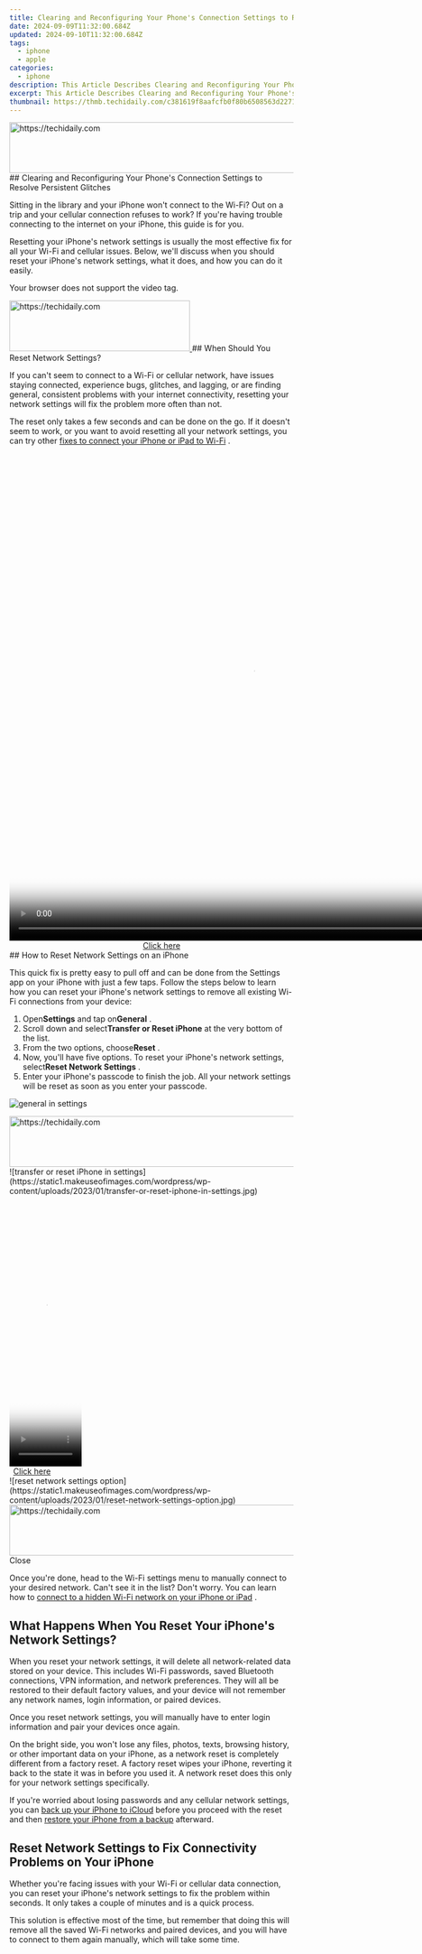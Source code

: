 ```yaml
---
title: Clearing and Reconfiguring Your Phone's Connection Settings to Resolve Persistent Glitches
date: 2024-09-09T11:32:00.684Z
updated: 2024-09-10T11:32:00.684Z
tags:
  - iphone
  - apple
categories:
  - iphone
description: This Article Describes Clearing and Reconfiguring Your Phone's Connection Settings to Resolve Persistent Glitches
excerpt: This Article Describes Clearing and Reconfiguring Your Phone's Connection Settings to Resolve Persistent Glitches
thumbnail: https://thmb.techidaily.com/c381619f8aafcfb0f80b6508563d2271437d8649f2f0442bcc2c7a6fb3d30ee1.jpg
---
```


<!-- affiliate ads begin -->
<a href="https://appsumo.8odi.net/c/5597632/2123740/7443" target="_top" id="2123740">
  <img src="//a.impactradius-go.com/display-ad/7443-2123740" border="0" alt="https://techidaily.com" width="728" height="90"/>
</a>
<img height="0" width="0" src="https://appsumo.8odi.net/i/5597632/2123740/7443" style="position:absolute;visibility:hidden;" border="0" />
<!-- affiliate ads end -->
## Clearing and Reconfiguring Your Phone's Connection Settings to Resolve Persistent Glitches

 Sitting in the library and your iPhone won't connect to the Wi-Fi? Out on a trip and your cellular connection refuses to work? If you're having trouble connecting to the internet on your iPhone, this guide is for you.

 Resetting your iPhone's network settings is usually the most effective fix for all your Wi-Fi and cellular issues. Below, we'll discuss when you should reset your iPhone's network settings, what it does, and how you can do it easily.

 Your browser does not support the video tag.

<!-- affiliate ads begin -->
<a href="https://wigfever.sjv.io/c/5597632/2014853/22899" target="_top" id="2014853">
  <img src="//a.impactradius-go.com/display-ad/22899-2014853" border="0" alt="https://techidaily.com" width="320" height="90"/>
</a>
<img height="0" width="0" src="https://wigfever.sjv.io/i/5597632/2014853/22899" style="position:absolute;visibility:hidden;" border="0" />
<!-- affiliate ads end -->
## When Should You Reset Network Settings?

 If you can't seem to connect to a Wi-Fi or cellular network, have issues staying connected, experience bugs, glitches, and lagging, or are finding general, consistent problems with your internet connectivity, resetting your network settings will fix the problem more often than not.

 The reset only takes a few seconds and can be done on the go. If it doesn't seem to work, or you want to avoid resetting all your network settings, you can try other [fixes to connect your iPhone or iPad to Wi-Fi](https://www.makeuseof.com/iphone-ipad-wont-connect-to-wi-fi/) .

<!-- affiliate ads begin -->
<span id="1484963">
					<video width="864" height="864" style="cursor:pointer"
           poster="//a.impactradius-go.com/display-clicktoplayimage/1484963.png"
           onclick="if(!this.playClicked){this.play();this.setAttribute('controls',true);this.playClicked=true;}">
	   <source src="//a.impactradius-go.com/display-ad/16446-1484963">
	   <img src="//a.impactradius-go.com/display-clicktoplayimage/1484963.png" style="border: none; height: 100%; width: 100%; object-fit: contain">
	</video>
	<div style="width:540px;text-align:center"><a href="javascript:window.open(decodeURIComponent('https%3A%2F%2Flaganoo.pxf.io%2Fc%2F5597632%2F1484963%2F16446'), '_blank');void(0);">Click here</a></div>
</span>
<img height="0" width="0" src="https://imp.pxf.io/i/5597632/1484963/16446" style="position:absolute;visibility:hidden;" border="0" />
<!-- affiliate ads end -->
## How to Reset Network Settings on an iPhone

 This quick fix is pretty easy to pull off and can be done from the Settings app on your iPhone with just a few taps. Follow the steps below to learn how you can reset your iPhone's network settings to remove all existing Wi-Fi connections from your device:

1. Open**Settings** and tap on**General** .
2. Scroll down and select**Transfer or Reset iPhone** at the very bottom of the list.
3. From the two options, choose**Reset** .
4. Now, you'll have five options. To reset your iPhone's network settings, select**Reset Network Settings** .
5. Enter your iPhone's passcode to finish the job. All your network settings will be reset as soon as you enter your passcode.

![general in settings](https://static1.makeuseofimages.com/wordpress/wp-content/uploads/2023/01/general-in-settings.jpg)

<!-- affiliate ads begin -->
<a href="https://ephamedtechinc.pxf.io/c/5597632/2136614/26400" target="_top" id="2136614">
  <img src="//a.impactradius-go.com/display-ad/26400-2136614" border="0" alt="https://techidaily.com" width="728" height="90"/>
</a>
<img height="0" width="0" src="https://ephamedtechinc.pxf.io/i/5597632/2136614/26400" style="position:absolute;visibility:hidden;" border="0" />
<!-- affiliate ads end -->
![transfer or reset iPhone in settings](https://static1.makeuseofimages.com/wordpress/wp-content/uploads/2023/01/transfer-or-reset-iphone-in-settings.jpg)

<!-- affiliate ads begin -->
<span id="1975555">
					<video width="128" height="480" style="cursor:pointer"
           poster="//a.impactradius-go.com/display-clicktoplayimage/1975555.png"
           onclick="if(!this.playClicked){this.play();this.setAttribute('controls',true);this.playClicked=true;}">
	   <source src="//a.impactradius-go.com/display-ad/22993-1975555">
	   <img src="//a.impactradius-go.com/display-clicktoplayimage/1975555.png" style="border: none; height: 100%; width: 100%; object-fit: contain">
	</video>
	<div style="width:80px;text-align:center"><a href="javascript:window.open(decodeURIComponent('https%3A%2F%2Fhomestyler.sjv.io%2Fc%2F5597632%2F1975555%2F22993'), '_blank');void(0);">Click here</a></div>
</span>
<img height="0" width="0" src="https://imp.pxf.io/i/5597632/1975555/22993" style="position:absolute;visibility:hidden;" border="0" />
<!-- affiliate ads end -->
![reset network settings option](https://static1.makeuseofimages.com/wordpress/wp-content/uploads/2023/01/reset-network-settings-option.jpg)

<!-- affiliate ads begin -->
<a href="https://unicoeye.pxf.io/c/5597632/2134495/18498" target="_top" id="2134495">
  <img src="//a.impactradius-go.com/display-ad/18498-2134495" border="0" alt="https://techidaily.com" width="728" height="90"/>
</a>
<img height="0" width="0" src="https://unicoeye.pxf.io/i/5597632/2134495/18498" style="position:absolute;visibility:hidden;" border="0" />
<!-- affiliate ads end -->
Close

 Once you're done, head to the Wi-Fi settings menu to manually connect to your desired network. Can't see it in the list? Don't worry. You can learn how to [connect to a hidden Wi-Fi network on your iPhone or iPad](https://www.makeuseof.com/how-to-connect-to-hidden-wi-fi-network-iphone/) .

## What Happens When You Reset Your iPhone's Network Settings?

 When you reset your network settings, it will delete all network-related data stored on your device. This includes Wi-Fi passwords, saved Bluetooth connections, VPN information, and network preferences. They will all be restored to their default factory values, and your device will not remember any network names, login information, or paired devices.

 Once you reset network settings, you will manually have to enter login information and pair your devices once again.

 On the bright side, you won't lose any files, photos, texts, browsing history, or other important data on your iPhone, as a network reset is completely different from a factory reset. A factory reset wipes your iPhone, reverting it back to the state it was in before you used it. A network reset does this only for your network settings specifically.

 If you're worried about losing passwords and any cellular network settings, you can [back up your iPhone to iCloud](https://www.makeuseof.com/tag/how-to-backup-iphone-ipad/) before you proceed with the reset and then [restore your iPhone from a backup](https://www.makeuseof.com/tag/restore-iphone-ipad-from-backup/) afterward.

## Reset Network Settings to Fix Connectivity Problems on Your iPhone

 Whether you're facing issues with your Wi-Fi or cellular data connection, you can reset your iPhone's network settings to fix the problem within seconds. It only takes a couple of minutes and is a quick process.

 This solution is effective most of the time, but remember that doing this will remove all the saved Wi-Fi networks and paired devices, and you will have to connect to them again manually, which will take some time.

<ins class="adsbygoogle"
     style="display:block"
     data-ad-format="autorelaxed"
     data-ad-client="ca-pub-7571918770474297"
     data-ad-slot="1223367746"></ins>



<ins class="adsbygoogle"
     style="display:block"
     data-ad-client="ca-pub-7571918770474297"
     data-ad-slot="8358498916"
     data-ad-format="auto"
     data-full-width-responsive="true"></ins>


